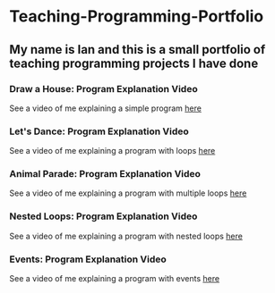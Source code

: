 # Teaching-Programming-Portfolio

## My name is Ian and this is a small portfolio of teaching programming projects I have done

### Draw a House: Program Explanation Video
See a video of me explaining a simple program [here](https://youtu.be/6Mg24yZ0R6w)

### Let's Dance: Program Explanation Video
See a video of me explaining a program with loops [here](https://youtu.be/04otzK89uy0)

### Animal Parade: Program Explanation Video
See a video of me explaining a program with multiple loops [here](https://youtu.be/_rV0TMbrxZg)

### Nested Loops: Program Explanation Video
See a video of me explaining a program with nested loops [here](https://youtu.be/5Mfvp6EBuog)

### Events: Program Explanation Video
See a video of me explaining a program with events [here](https://youtu.be/lxxVfHFRVo4)
